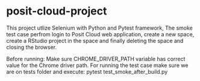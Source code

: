 # posit-cloud-project

This project utlize Selenium with Python and Pytest framework,
The smoke test case perfrom login to Posit Cloud web application, create a new space, create a RStudio project in the space and finally deleting the space and closing the browser.

Before running: Make sure CHROME_DRIVER_PATH variable has correct value for the Chrome driver path.
For running the test case make sure we are on tests folder and execute: pytest test_smoke_after_build.py
